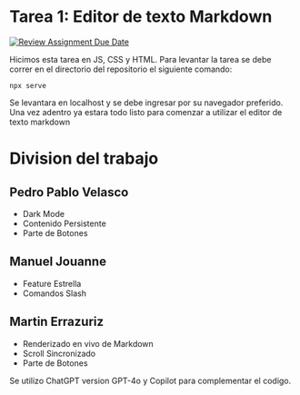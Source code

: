 # Tarea 1: Editor de texto Markdown

[![Review Assignment Due Date](https://classroom.github.com/assets/deadline-readme-button-22041afd0340ce965d47ae6ef1cefeee28c7c493a6346c4f15d667ab976d596c.svg)](https://classroom.github.com/a/OUZV2oXo)


Hicimos esta tarea en JS, CSS y HTML. Para levantar la tarea se debe correr en el directorio del repositorio el siguiente comando:

```npx serve```

Se levantara en localhost y se debe ingresar por su navegador preferido. Una vez adentro ya estara todo listo para comenzar a utilizar el editor de texto markdown

# Division del trabajo

## Pedro Pablo Velasco
- Dark Mode
- Contenido Persistente
- Parte de Botones

## Manuel Jouanne
- Feature Estrella
- Comandos Slash


## Martin Errazuriz
- Renderizado en vivo de Markdown
- Scroll Sincronizado
- Parte de Botones


Se utilizo ChatGPT version GPT-4o y Copilot para complementar el codigo.
